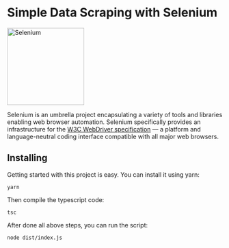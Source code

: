 # Simple Data Scraping with Selenium

<a href="https://selenium.dev"><img src="https://selenium.dev/images/selenium_logo_square_green.png" width="180" alt="Selenium"/></a>

Selenium is an umbrella project encapsulating a variety of tools and
libraries enabling web browser automation. Selenium specifically
provides an infrastructure for the [W3C WebDriver specification](https://w3c.github.io/webdriver/)
— a platform and language-neutral coding interface compatible with all
major web browsers.

## Installing

Getting started with this project is easy. You can install it using yarn:

```shell
yarn
```

Then compile the typescript code:

```shell
tsc
```

After done all above steps, you can run the script:
```shell
node dist/index.js
```
